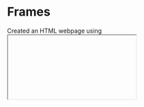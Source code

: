 # Frames
Created an HTML webpage using <iframe> to embed multiple pages.<br>
Included three frames displaying image.html, text.html, and link.html.<br>
Center-aligned frames for a structured layout.<br>
Added a <noframes> fallback message for browsers that do not support frames.<br>
Ensured proper height for frames to enhance visibility.
